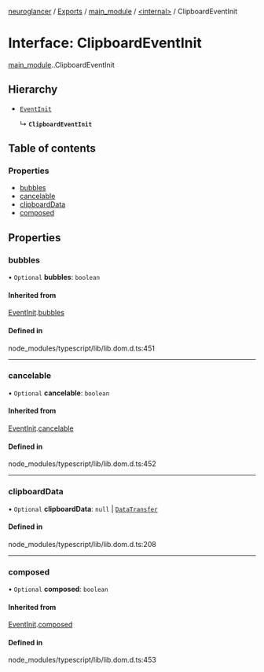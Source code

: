 [neuroglancer](../README.md) / [Exports](../modules.md) / [main\_module](../modules/main_module.md) / [<internal\>](../modules/main_module._internal_.md) / ClipboardEventInit

# Interface: ClipboardEventInit

[main_module](../modules/main_module.md).[<internal>](../modules/main_module._internal_.md).ClipboardEventInit

## Hierarchy

- [`EventInit`](main_module._internal_.EventInit.md)

  ↳ **`ClipboardEventInit`**

## Table of contents

### Properties

- [bubbles](main_module._internal_.ClipboardEventInit.md#bubbles)
- [cancelable](main_module._internal_.ClipboardEventInit.md#cancelable)
- [clipboardData](main_module._internal_.ClipboardEventInit.md#clipboarddata)
- [composed](main_module._internal_.ClipboardEventInit.md#composed)

## Properties

### bubbles

• `Optional` **bubbles**: `boolean`

#### Inherited from

[EventInit](main_module._internal_.EventInit.md).[bubbles](main_module._internal_.EventInit.md#bubbles)

#### Defined in

node_modules/typescript/lib/lib.dom.d.ts:451

___

### cancelable

• `Optional` **cancelable**: `boolean`

#### Inherited from

[EventInit](main_module._internal_.EventInit.md).[cancelable](main_module._internal_.EventInit.md#cancelable)

#### Defined in

node_modules/typescript/lib/lib.dom.d.ts:452

___

### clipboardData

• `Optional` **clipboardData**: ``null`` \| [`DataTransfer`](../modules/main_module._internal_.md#datatransfer)

#### Defined in

node_modules/typescript/lib/lib.dom.d.ts:208

___

### composed

• `Optional` **composed**: `boolean`

#### Inherited from

[EventInit](main_module._internal_.EventInit.md).[composed](main_module._internal_.EventInit.md#composed)

#### Defined in

node_modules/typescript/lib/lib.dom.d.ts:453
